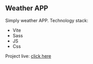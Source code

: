 ## Weather APP

Simply weather APP.
Technology stack:

- Vite
- Sass
- JS
- Css

Project live: [click here](https://dominikhebda.github.io/weather/)